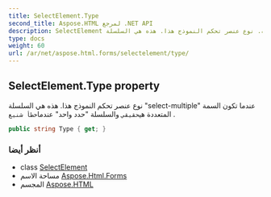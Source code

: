 ```yaml
---
title: SelectElement.Type
second_title: Aspose.HTML لمرجع .NET API
description: SelectElement ملكية. نوع عنصر تحكم النموذج هذا. هذه هي السلسلة selectmultiple عندما تكون السمة المتعددة هيحقيقي والسلسلة حدد واحد عندماخطأ شنيع .
type: docs
weight: 60
url: /ar/net/aspose.html.forms/selectelement/type/
---
```

## SelectElement.Type property

نوع عنصر تحكم النموذج هذا. هذه هي السلسلة "select-multiple" عندما تكون السمة المتعددة هي`حقيقي` والسلسلة "حدد واحد" عندما`خطأ شنيع` .

```csharp
public string Type { get; }
```

### أنظر أيضا

* class [SelectElement](../)
* مساحة الاسم [Aspose.Html.Forms](../../selectelement/)
* المجسم [Aspose.HTML](../../../)


